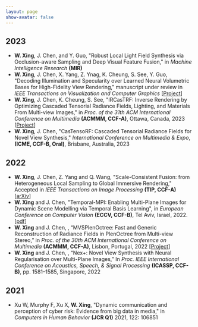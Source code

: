 ```yaml
---
layout: page
show-avatar: false
---
```

<!--
<h4 style="text-align: right;"><span style="text-decoration: underline;"><a href="https://hotndy.github.io/mypublications/"><span style="text-align: center; color: #000000; text-decoration: underline;">by Journal</span></a></span></h4>
<h1 style="text-align: center;">Publications</h1>-->
<!--
<h3 style="text-align: center;"><span style="text-decoration: underline;"><a href="https://scholar.google.com.sg/citations?user=qrWi1RYAAAAJ&amp;hl=en"><span style="text-align: center; color: #20008c; text-decoration: underline;">Google Scholar</span></a></span></h3>
-->


## 2023

* **W. Xing**, J. Chen, and Y. Guo, "Robust Local Light Field Synthesis via Occlusion-aware Sampling and Deep Visual Feature Fusion," in _Machine Intelligence Research_ **(MIR)**
* **W. Xing**, J. Chen, X. Yang, Z. Ynag, K. Cheung, S. See, Y. Guo, "Decoding Illumination and Specularity over Learned Neural Volumetric Bases for High-Fidelity View Rendering," manuscript under review in _IEEE Transactions on Visualization and Computer Graphics_ [[Project](https://nvbases.github.io/)]
* **W. Xing**, J. Chen, K. Cheung, S. See, "IRCasTRF: Inverse Rendering by Optimizing Cascaded Tensorial Radiance Fields, Lighting, and Materials From Multi-view Images," in _Proc. of the 31th ACM International Conference on Multimedia_ **(ACMMM, CCF-A)**, Ottawa, Canada, 2023  [[Project](https://ircasrf.github.io/)]
* **W. Xing**, J. Chen, "CasTensoRF: Cascaded Tensorial Radiance Fields for Novel View Synthesis," _International Conference on Multimedia & Expo_, **(ICME, CCF-B, Oral)**, Brisbane, Australia, 2023

## 2022


* **W. Xing**, J. Chen, Z. Yang and Q. Wang, "Scale-Consistent Fusion: from Heterogeneous Local Sampling to Global Immersive Rendering," Accepted in _IEEE Transactions on Image Processing_ **(TIP, CCF-A)** [[arXiv](https://arxiv.org/abs/2106.09548)]
* **W. Xing** and J. Chen, "Temporal-MPI: Enabling Multi-Plane Images for Dynamic Scene Modelling via Temporal Basis Learning", in _European Conference on Computer Vision_ **(ECCV, CCF-B)**, Tel Aviv, Israel, 2022. [[pdf](https://www.ecva.net/papers/eccv_2022/papers_ECCV/papers/136750321.pdf)]  
* **W. Xing** and J. Chen, , “MVSPlenOctree: Fast and Generic Reconstruction of Radiance Fields in PlenOctree from Multi-view Stereo,” in _Proc. of the 30th ACM International Conference on Multimedia_ **(ACMMM, CCF-A)**, Lisbon, Portugal, 2022  [[Project](https://derry-xing.github.io/projects/MVSPlenOctree/)] 
* **W. Xing** and J. Chen, , “Nex+: Novel View Synthesis with Neural Regularisation over Multi-Plane Images,” In _Proc. IEEE International Conference on Acoustics, Speech, & Signal Processing_ **(ICASSP, CCF-B)**, pp. 1581–1585, Singapore, 2022

## 2021
*  Xu W, Murphy F, Xu X, **W. Xing**, "Dynamic communication and perception of cyber risk: Evidence from big data in media," in _Computers in Human Behavior_ **(JCR Q1)** 2021, 122: 106851
